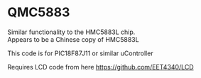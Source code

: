 # QMC5883  
  
Similar functionality to the HMC5883L chip.  
Appears to be a Chinese copy of HMC5883L  

This code is for PIC18F87J11 or similar uController

Requires LCD code from here https://github.com/EET4340/LCD  
